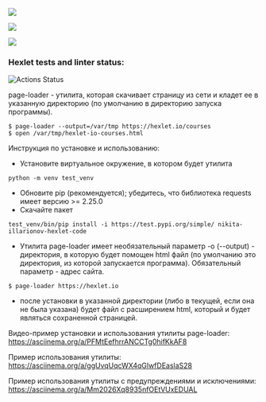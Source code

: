 <a href="https://codeclimate.com/github/Nikita-Illarionov/python-project-lvl3/maintainability"><img src="https://api.codeclimate.com/v1/badges/3f2999a606af6dbeef98/maintainability" /></a>

<a href="https://codeclimate.com/github/Nikita-Illarionov/python-project-lvl3/test_coverage"><img src="https://api.codeclimate.com/v1/badges/3f2999a606af6dbeef98/test_coverage" /></a>

<a href="https://github.com/Nikita-Illarionov/python-project-lvl3/actions"><img src="https://github.com/Nikita-Illarionov/python-project-lvl3/workflows/Travis_CI/badge.svg" /></a>

### Hexlet tests and linter status:
![Actions Status](https://github.com/Nikita-Illarionov/python-project-lvl3/workflows/hexlet-check/badge.svg)

page-loader - утилита, которая скачивает страницу из сети и кладет ее в указанную директорию (по умолчанию в директорию запуска программы).
~~~
$ page-loader --output=/var/tmp https://hexlet.io/courses
$ open /var/tmp/hexlet-io-courses.html
~~~

Инструкция по установке и использованию:
 - Установите виртуальное окружение, в котором будет утилита
~~~
python -m venv test_venv
~~~
 - Обновите pip (рекомендуется); убедитесь, что библиотека requests имеет версию >= 2.25.0
 - Скачайте пакет
~~~
test_venv/bin/pip install -i https://test.pypi.org/simple/ nikita-illarionov-hexlet-code
~~~
 - Утилита page-loader имеет необязательный параметр -o (--output) - директория, в которую будет помощен html файл (по умолчанию это директория, из которой запускается программа). Обязательный параметр - адрес сайта.
~~~
$ page-loader https://hexlet.io
~~~
 - после установки в указанной директории (либо в текущей, если она не была указана) будет файл с расширением html, который и будет являться сохраненной страницей.

Видео-пример установки и использования утилиты page-loader:
https://asciinema.org/a/PFMtEefhrrANCCTg0hifKkAF8

Пример использования утилиты:
https://asciinema.org/a/ggUvqUqcWX4qGlwfDEaslaS28

Пример использования утилиты с предупреждениями и исключениями:
https://asciinema.org/a/Mm2026Xq8935nfOEtVUxEDUAL
